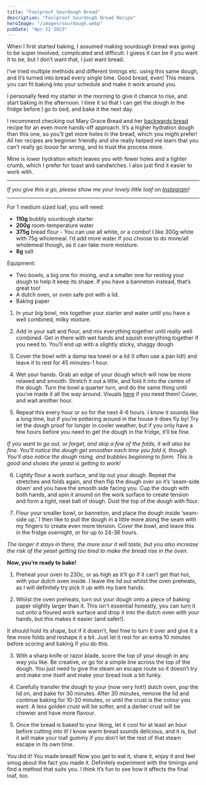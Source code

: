 ```yaml
---
title: "Foolproof Sourdough Bread"
description: "Foolproof Sourdough Bread Recipe"
heroImage: "/images/sourdough.webp"
pubDate: "Apr 22 2023"
---
```


When I first started baking, I assumed making sourdough bread was going to be super involved, complicated and difficult. I guess it can be if you want it to be, but I don’t want that, I just want bread.

I’ve tried multiple methods and different timings etc. using this same dough, and it’s turned into bread every single time. Good bread, even! This means you can fit baking into your schedule and make it work around you.

I personally feed my starter in the morning to give it chance to rise, and start baking in the afternoon. I time it so that I can get the dough in the fridge before I go to bed, and bake it the next day.

I recommend checking out Mary Grace Bread and her [backwards bread](https://youtu.be/y4RDRECwZzM) recipe for an even more hands-off approach. It’s a higher hydration dough than this one, so you’ll get more holes in the bread, which you might prefer! All her recipes are beginner friendly and she really helped me learn that you can’t really go _toooo_ far wrong, and to trust the process more.

Mine is lower hydration which leaves you with fewer holes and a tighter crumb, which I prefer for toast and sandwiches. I also just find it easier to work with.

---

_If you give this a go, please show me your lovely little loaf on [Instagram](https://instagram.com/smallkitchen.bigappetite?igshid=YmMyMTA2M2Y=)!_

---

For 1 medium sized loaf, you will need:

- **110g** bubbly sourdough starter
- **200g** room-temperature water
- **375g** bread flour - You can use all white, or a combo! I like 300g white with 75g wholemeal. I’d add more water if you choose to do more/all wholemeal though, as it can take more moisture.
- **8g** salt

Equipment:

- Two bowls, a big one for mixing, and a smaller one for resting your dough to help it keep its shape. If you have a banneton instead, that’s great too!
- A dutch oven, or oven safe pot with a lid.
- Baking paper

1. In your big bowl, mix together your starter and water until you have a well combined, milky mixture.

2. Add in your salt and flour, and mix everything together until really well combined. Get in there with wet hands and squish everything together if you need to. You’ll end up with a slightly sticky, shaggy dough.

3. Cover the bowl with a damp tea towel or a lid (I often use a pan lid!) and leave it to rest for 45 minutes-1 hour.

4. Wet your hands. Grab an edge of your dough which will now be more relaxed and smooth. Stretch it out a little, and fold it into the centre of the dough. Turn the bowl a quarter turn, and do the same thing until you‘ve made it all the way around. Visuals [here](https://youtu.be/1DEKlBYimlQ) if you need them! Cover, and wait another hour.

5. Repeat this every hour or so for the next 4-6 hours. I know it sounds like a long time, but if you’re pottering around in the house it does fly by! Try let the dough proof for longer in cooler weather, but if you only have a few hours before you need to get the dough in the fridge, it’ll be fine.

_If you want to go out, or forget, and skip a few of the folds, it will also be fine. You’ll notice the dough get smoother each time you fold it, though. You’ll also notice the dough rising, and bubbles beginning to form. This is good and shows the yeast is getting to work!_

6. Lightly flour a work surface, and tip out your dough. Repeat the stretches and folds again, and then flip the dough over so it’s ‘seam-side down’ and you have the smooth side facing you. Cup the dough with both hands, and spin it around on the work surface to create tension and form a tight, neat ball of dough. Dust the top of the dough with flour.

7. Flour your smaller bowl, or banneton, and place the dough inside ‘seam-side up.’ I then like to pull the dough in a little more along the seam with my fingers to create even more tension. Cover the bowl, and leave this in the fridge overnight, or for up to 24-36 hours.

_The longer it stays in there, the more sour it will taste, but you also increase the risk of the yeast getting too tired to make the bread rise in the oven._

**Now, you’re ready to bake!**

1. Preheat your oven to 230c, or as high as it’ll go if it can’t get that hot, with your dutch oven inside. I leave the lid out whilst the oven preheats, as I will definitely try pick it up with my bare hands.

2. Whilst the oven preheats, turn out your dough onto a piece of baking paper slightly larger than it. This isn’t essential honestly, you can turn it out onto a floured work surface and drop it into the dutch oven with your hands, but this makes it easier (and safer!).

It should hold its shape, but if it doesn’t, feel free to turn it over and give it a few more folds and reshape it a bit. Just let it rest for an extra 10 minutes before scoring and baking if you do this.

3. With a sharp knife or razor blade, score the top of your dough in any way you like. Be creative, or go for a simple line across the top of the dough. You just need to give the steam an escape route so it doesn’t try and make one itself and make your bread look a bit funky.

4. Carefully transfer the dough to your (now very hot!) dutch oven, pop the lid on, and bake for 30 minutes. After 30 minutes, remove the lid and continue baking for 10-20 minutes, or until the crust is the colour you want. A less golden crust will be softer, and a darker crust will be chewier and have more flavour.

5. Once the bread is baked to your liking, let it cool for at least an hour before cutting into it! I know warm bread sounds delicious, and it is, but it will make your loaf gummy if you don’t let the rest of that steam escape in its own time.

You did it! You made bread! Now you get to eat it, share it, enjoy it and feel smug about the fact you made it. Definitely experiment with the timings and find a method that suits you. I think it’s fun to see how it affects the final loaf, too.
